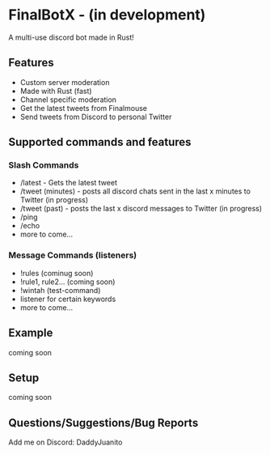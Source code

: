 # FinalBotX - (in development)

A multi-use discord bot made in Rust!

## Features
  * Custom server moderation
  * Made with Rust (fast)
  * Channel specific moderation
  * Get the latest tweets from Finalmouse
  * Send tweets from Discord to personal Twitter

## Supported commands and features

### Slash Commands
  * /latest - Gets the latest tweet
  * /tweet (minutes) - posts all discord chats sent in the last x minutes to Twitter (in progress)
  * /tweet (past) - posts the last x discord messages to Twitter (in progress)
  * /ping
  * /echo
  * more to come...
### Message Commands (listeners) 
  * !rules (cominug soon)
  * !rule1, rule2... (coming soon)
  * !wintah (test-command)
  * listener for certain keywords
  * more to come...


## Example
coming soon

## Setup
coming soon

## Questions/Suggestions/Bug Reports
Add me on Discord: DaddyJuanito
